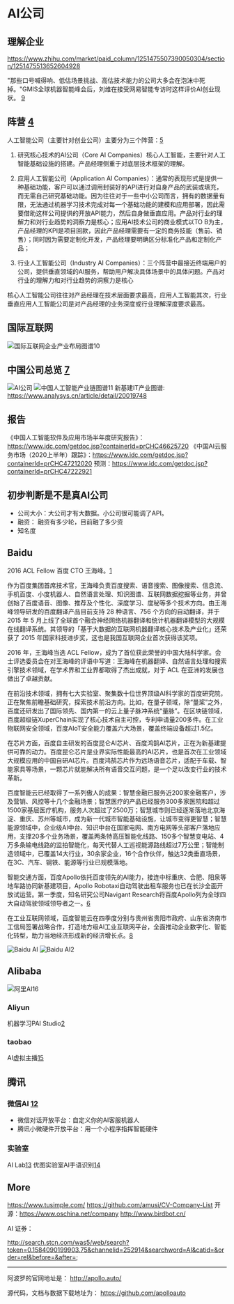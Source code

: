 # AI公司

## 理解企业

https://www.zhihu.com/market/paid_column/1251475507390050304/section/1251475513652604928

"那些口号喊得响、低估场景挑战、高估技术能力的公司大多会在泡沫中死掉。"GMIS全球机器智能峰会后，刘维在接受网易智能专访时这样评价AI创业现状。 [9]

## 阵营 [4]

人工智能公司（主要针对创业公司）主要分为三个阵营：[5]

1. 研究核心技术的AI公司（Core AI Companies）核心人工智能，主要针对人工智能基础设施的搭建。产品经理侧重于对底层技术框架的理解。

1. 应用人工智能公司（Application AI Companies）：通常的表现形式是提供一种基础功能，客户可以通过调用封装好的API进行对自身产品的武装或填充，而无需自己研究基础功能。因为往往对于一些中小公司而言，拥有的数据量有限，无法通过机器学习技术完成对每一个基础功能的建模和应用部署，因此需要借助这样公司提供的开放API能力，然后自身做垂直应用。产品对行业的理解力和对行业趋势的洞察力是核心；应用AI技术公司的商业模式以TO B为主，产品经理的KPI是项目回款，因此产品经理需要有一定的商务技能（售前、销售）；同时因为需要定制化开发，产品经理要明确区分标准化产品和定制化产品；

1. 行业人工智能公司（Industry AI Companies）：三个阵营中最接近终端用户的公司，提供垂直领域的AI服务，帮助用户解决具体场景中的具体问题。产品对行业的理解力和对行业趋势的洞察力是核心

核心人工智能公司往往对产品经理在技术层面要求最高，应用人工智能其次，行业垂直应用人工智能公司是对产品经理的业务深度或行业理解深度要求最高。

## 国际互联网

![国际互联网企业产业布局图谱[10]](../img/international_AI.png)

## 中国公司总览 [7]

![AI公司](../img/AI_company.jpg)
![中国人工智能产业链图谱[11]](../img/AI_company_lian.jpg)
新基建IT产业图谱: https://www.analysys.cn/article/detail/20019748


## 报告

《中国人工智能软件及应用市场半年度研究报告》：https://www.idc.com/getdoc.jsp?containerId=prCHC46625720
《中国AI云服务市场（2020上半年）跟踪》：https://www.idc.com/getdoc.jsp?containerId=prCHC47212020
预测：https://www.idc.com/getdoc.jsp?containerId=prCHC47222921

## 初步判断是不是真AI公司

- 公司大小：大公司才有大数据。小公司很可能调了API。
- 融资： 融资有多少轮，目前融了多少资
- 知名度

## Baidu

2016 ACL Fellow 百度 CTO 王海峰。[1]

作为百度集团首席技术官，王海峰负责百度搜索、语音搜索、图像搜索、信息流、手机百度、小度机器人、自然语言处理、知识图谱、互联网数据挖掘等业务，并曾创始了百度语音、图像、推荐及个性化、深度学习、度秘等多个技术方向。由王海峰领导研发的百度翻译产品目前支持 28 种语言、756 个方向的自动翻译，并于 2015 年 5 月上线了全球首个融合神经网络机器翻译和统计机器翻译模型的大规模在线翻译系统。其领导的「基于大数据的互联网机器翻译核心技术及产业化」还荣获了 2015 年国家科技进步奖，这也是我国互联网企业首次获得该奖项。

2016 年，王海峰当选 ACL Fellow，成为了首位获此荣誉的中国大陆科学家。会士评选委员会在对王海峰的评语中写道：王海峰在机器翻译、自然语言处理和搜索引擎技术领域，在学术界和工业界都取得了杰出成就，对于 ACL 在亚洲的发展也做出了卓越贡献。

在前沿技术领域，拥有七大实验室、聚集数十位世界顶级AI科学家的百度研究院，正在聚焦前瞻基础研究，探索技术前沿方向。比如，在量子领域，除“量桨”之外，百度还研发出了国际领先、国内第一的云上量子脉冲系统“量脉”。在区块链领域，百度超级链XuperChain实现了核心技术自主可控，专利申请量200多件。在工业物联网安全领域，百度AIoT安全能力覆盖六大场景，覆盖终端设备超过1.5亿。

在芯片方面，百度自主研发的百度昆仑AI芯片、百度鸿鹄AI芯片，正在为新基建提供可靠的动力。百度昆仑芯片是业界实际性能最高的AI芯片，也是首次在工业领域大规模应用的中国自研AI芯片。百度鸿鹄芯片作为远场语音芯片，适配于车载、智能家具等场景，一颗芯片就能解决所有语音交互问题，是一个足以改变行业的技术革新。

百度智能云已经取得了一系列傲人的成果：智慧金融已服务近200家金融客户，涉及营销、风控等十几个金融场景；智慧医疗的产品已经服务300多家医院和超过1500家基层医疗机构，服务人次超过了2500万；智慧城市则已经逐渐落地北京海淀、重庆、苏州等城市，成为新一代城市智能基础设施，让城市变得更智慧；智慧能源领域中，企业级AI中台、知识中台在国家电网、南方电网等头部客户落地应用，支撑20多个业务场景，覆盖两条特高压智能化线路、150多个智慧变电站、4万多条输电线路的监拍智能化，每天代替人工巡视能源路线超过7万公里；智能制造领域中，已覆盖14大行业，30余家企业，16个合作伙伴，触达32类垂直场景，在3C、汽车、钢铁、能源等行业已规模落地。

智能交通方面，百度Apollo依托百度领先的AI能力，接连中标重庆、合肥、阳泉等地车路协同新基建项目，Apollo Robotaxi自动驾驶出租车服务也已在长沙全面开放试运营。第一季度，知名研究公司Navigant Research将百度Apollo列为全球四大自动驾驶领域领导者之一。[6]

在工业互联网领域，百度智能云在四季度分别与贵州省贵阳市政府、山东省济南市工信局签署战略合作，打造地方级AI工业互联网平台，全面推动企业数字化、智能化转型，助力当地经济形成新的经济增长点。[8]

![Baidu AI](../img/baidu_AI.png)
![Baidu AI2](../img/baidu_AI2.png)

## Alibaba

![阿里AI[16]](../img/ali_AI.jpg)

### Aliyun

机器学习PAI Studio[2][3]

### taobao

AI虚拟主播[15]


## 腾讯

### 微信AI [12]

- 微信对话开放平台：自定义你的AI客服机器人
- 腾讯小微硬件开放平台：用一个小程序指挥智能硬件

### 实验室

AI Lab[13]
优图实验室AI手语识别[14]

## More

https://www.tusimple.com/
https://github.com/amusi/CV-Company-List
开源：https://www.oschina.net/company
http://www.birdbot.cn/

AI 证券：

http://search.stcn.com/was5/web/search?token=0.1584090199903.75&channelid=252914&searchword=AI&catid=&order=rel&before=&after=;

---

阿波罗的官网地址是：
http://apollo.auto/

源代码，文档与数据下载地址为：
https://github.com/apolloauto

[1]: https://www.jiqizhixin.com/articles/2019-11-28-4
[2]: https://www.aliyun.com/price/product?spm=5176.14094290.1334604.2112pai.14f373dbeRCF6U#/pai/detail
[3]: https://www.aliyun.com/product/bigdata/product/learn
[4]: https://zhuanlan.zhihu.com/p/33524676
[5]: https://www.sohu.com/a/364264851_114819
[6]: http://www.mysecretrainbow.com/ai/17083.html
[7]: https://daxueconsulting.com/ai-landscape-china/
[8]: http://finance.eastmoney.com/a/202102181812494141.html
[9]: https://mp.weixin.qq.com/s?__biz=MzI3NTU3ODk1MQ==&mid=2247484933&idx=1&sn=e7b99f0686f5f4c6f9d41bc22a012881&chksm=eb03ef2ddc74663bc8f0ccca0f64c71a72e9e5583986806f81d86a799beca3d56ac970f461f9&scene=21#wechat_redirect
[10]: https://weread.qq.com/web/reader/40632860719ad5bb4060856kc9f326d018c9f0f895fb5e4
[11]: https://www2.deloitte.com/content/dam/Deloitte/cn/Documents/innovation/deloitte-cn-innovation-ai-whitepaper-zh-181126.pdfs
[12]: http://www.changgpm.com/thread-214-1-1.html
[13]: https://www.jiqizhixin.com/articles/2019-05-24-14
[14]: https://www.jiqizhixin.com/articles/2019-05-16-16
[15]: https://developer.aliyun.com/article/778214?spm=a2c6h.13262185.0.0.1d0a4ee6o0ncC3
[16]: https://www.zhihu.com/question/278914587/answer/1246774889
